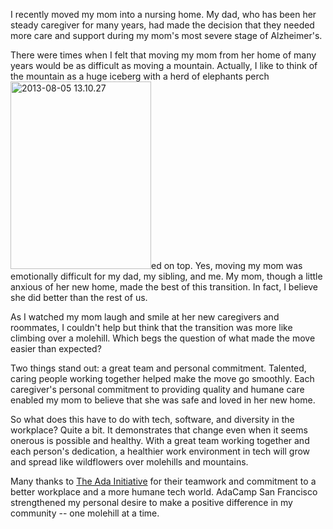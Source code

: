<html><body><p>I recently moved my mom into a nursing home. My dad, who has been her steady caregiver for many years, had made the decision that they needed more care and support during my mom's most severe stage of Alzheimer's.

There were times when I felt that moving my mom from her home of many years would be as difficult as moving a mountain. Actually, I like to think of the mountain as a huge iceberg with a herd of elephants perch<img class="size-medium wp-image-153 alignright" alt="2013-08-05 13.10.27" src="http://willingconsulting.com/wp-content/uploads/2013/08/2013-08-05-13.10.27-225x300.jpg" width="225" height="300">ed on top. Yes, moving my mom was emotionally difficult for my dad, my sibling, and me. My mom, though a little anxious of her new home, made the best of this transition. In fact, I believe she did better than the rest of us.

As I watched my mom laugh and smile at her new caregivers and roommates, I couldn't help but think that the transition was more like climbing over a molehill. Which begs the question of what made the move easier than expected?

Two things stand out: a great team and personal commitment. Talented, caring people working together helped make the move go smoothly. Each caregiver's personal commitment to providing quality and humane care enabled my mom to believe that she was safe and loved in her new home.

So what does this have to do with tech, software, and diversity in the workplace? Quite a bit. It demonstrates that change even when it seems onerous is possible and healthy. With a great team working together and each person's dedication, a healthier work environment in tech will grow and spread like wildflowers over molehills and mountains.

Many thanks to <a title="The Ada Initiative" href="http://adainitiative.com" target="_blank">The Ada Initiative</a> for their teamwork and commitment to a better workplace and a more humane tech world. AdaCamp San Francisco strengthened my personal desire to make a positive difference in my community -- one molehill at a time.</p></body></html>